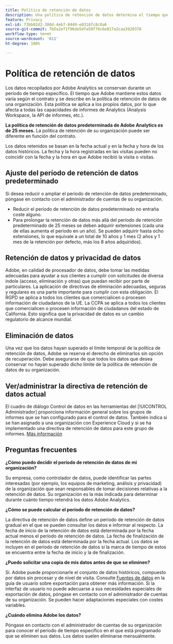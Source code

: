 ```yaml
---
title: Política de retención de datos
description: Una política de retención de datos determina el tiempo que Adobe almacena los datos.
feature: Privacy
exl-id: f3bb02d2-380d-4eb7-8449-e0318fc8c0a6
source-git-commit: 7b5a2ef1f96de5dfa59f70c6e017a2caa3920378
workflow-type: tm+mt
source-wordcount: '611'
ht-degree: 100%

---
```


# Política de retención de datos

Los datos recopilados por Adobe Analytics se conservan durante un período de tiempo específico. El tiempo que Adobe mantiene estos datos varía según el contrato y se describe en la política de retención de datos de una organización. Esta política se aplica a los propios datos, por lo que afecta a todas las capacidades de informes de Analytics (Analysis Workspace, la API de informes, etc.).

**La política de retención de datos predeterminada de Adobe Analytics es de 25 meses.** La política de retención de su organización puede ser diferente en función del contrato.

Los datos retenidos se basan en la fecha actual y en la fecha y hora de los datos históricos. La fecha y la hora registradas en las visitas pueden no coincidir con la fecha y la hora en que Adobe recibió la visita o visitas.

## Ajuste del período de retención de datos predeterminado

Si desea reducir o ampliar el período de retención de datos predeterminado, póngase en contacto con el administrador de cuentas de su organización.

* Reducir el período de retención de datos predeterminado no entraña coste alguno.
* Para prolongar la retención de datos más allá del período de retención predeterminado de 25 meses se deben adquirir extensiones (cada una de ellas aumenta el período en un año). Se pueden adquirir hasta ocho extensiones, lo que equivale a un total de 10 años y 1 mes (2 años y 1 mes de la retención por defecto, más los 8 años adquiridos).

## Retención de datos y privacidad de datos

Adobe, en calidad de procesador de datos, debe tomar las medidas adecuadas para ayudar a sus clientes a cumplir con solicitudes de diversa índole (acceso, eliminación y otras) que puedan recibir por parte de particulares. La aplicación de directivas de eliminación adecuadas, seguras y regulares es una parte importante para cumplir con esta obligación. El RGPD se aplica a todos los clientes que comercialicen o procesen información de ciudadanos de la UE. La CCPA se aplica a todos los clientes que comercialicen o procesen información de ciudadanos del estado de California. Esto significa que la privacidad de datos es un cambio regulatorio de alcance mundial.

## Eliminación de datos

Una vez que los datos hayan superado el límite temporal de la política de retención de datos, Adobe se reserva el derecho de eliminarlos sin opción de recuperación. Debe asegurarse de que todos los datos que desea conservar no hayan superado dicho límite de la política de retención de datos de su organización.

## Ver/administrar la directiva de retención de datos actual

El cuadro de diálogo Control de datos en las herramientas del [!UICONTROL Administrador] proporciona información general sobre los grupos de informes que se han configurado para el control de datos. También indica si se han asignado a una organización con Experience Cloud y si se ha implementado una directiva de retención de datos para este grupo de informes. [Más información](/help/admin/c-data-governance/an-gdpr-workflow.md)

## Preguntas frecuentes

**¿Cómo puedo decidir el período de retención de datos de mi organización?**

Su empresa, como controlador de datos, puede identificar las partes interesadas (por ejemplo, los equipos de marketing, análisis y privacidad) de la organización que sean responsables de tomar decisiones relativas a la retención de datos. Su organización es la más indicada para determinar durante cuánto tiempo retendrá los datos Adobe Analytics.

**¿Cómo se puede calcular el período de retención de datos?**

La directiva de retención de datos define un período de retención de datos gradual en el que se pueden consultar los datos e informar al respecto. La fecha de inicio de la retención de datos está determinada por la fecha actual menos el período de retención de datos. La fecha de finalización de la retención de datos está determinada por la fecha actual. Los datos se incluyen en el período de retención de datos si la marca de tiempo de estos se encuentra entre la fecha de inicio y la de finalización.

**¿Puedo solicitar una copia de mis datos antes de que se eliminen?**

Sí. Adobe puede proporcionarle el conjunto de datos históricos, compuesto por datos sin procesar y de nivel de visita. Consulte [Fuentes de datos](/help/export/analytics-data-feed/data-feed-overview.md) en la guía de usuario sobre exportación para obtener más información. Si la interfaz de usuario no puede adecuarse a sus necesidades especiales de exportación de datos, póngase en contacto con el administrador de cuentas de su organización. Se pueden hacer adaptaciones especiales con costes variables.

**¿Cuándo elimina Adobe los datos?**

Póngase en contacto con el administrador de cuentas de su organización para conocer el período de tiempo específico en el que está programado que se eliminen sus datos. Los datos suelen eliminarse mensualmente.

